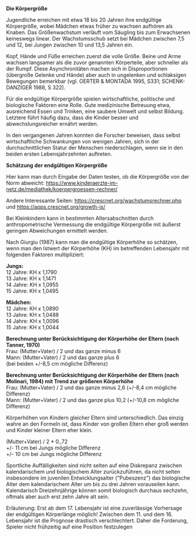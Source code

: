 
**Die Körpergröße**

Jugendliche erreichen mit etwa 18 bis 20 Jahren ihre endgültige Körpergröße, wobei Mädchen etwas früher zu wachsen aufhören als Knaben. Das Größenwachstum verläuft vom Säugling bis zum Erwachsenen keineswegs linear. Der Wachstumsschub setzt bei Mädchen zwischen 7,5 und 12, bei Jungen zwischen 10 und 13,5 Jahren ein.

Kopf, Hände und Füße erreichen zuerst die volle Größe. Beine und Arme wachsen langsamer als die zuvor genannten Körperteile, aber schneller als der Rumpf. Diese  Asynchronitäten  machen sich in Disproportionen (übergroße Gelenke und Hände) aber auch in ungelenken und schlaksigen Bewegungen bemerkbar (vgl. OERTER & MONTADA 1995, S331; SCHENK-DANZIGER 1988, S 322).

Für die endgültige Körpergröße spielen wirtschaftliche, politische und biologische Faktoren eine Rolle. Gute medizinische Betreuung etwa, ausreichend Essen und Trinken, eine saubere Umwelt und selbst Bildung. Letztere führt häufig dazu, dass die Kinder besser und abwechslungsreicher ernährt werden.

In den vergangenen Jahren konnten die Forscher beweisen, dass selbst wirtschaftliche Schwankungen von wenigen Jahren, sich in der durchschnittlichen Statur der Menschen niederschlagen, wenn sie in den beiden ersten Lebensjahrzehnten auftreten.

**Schätzung der endgültigen Körpergröße**

Hier kann man durch Eingabe der Daten testen, ob die Körpergröße von der Norm abweicht:
https://www.kinderaerzte-im-netz.de/mediathek/koerpergroessen-rechner/

Andere Interessante Seiten:
https://crescnet.org/wachstumsrechner.php und https://apps.crescnet.org/growth-js/

Bei Kleinkindern kann in bestimmten Altersabschnitten durch anthropometrische Vermessung die endgültige Körpergröße mit äußerst geringen Abweichungen ermittelt werden.

Nach  Giurgiu  (1987) kann man die endgültige Körperhöhe so schätzen, wenn man den Istwert der Körperhöhe (KH) im betreffenden Lebensjahr mit folgenden Faktoren multipliziert:  

**Jungs:**  
12 Jahre: KH x 1,1790  
13 Jahre: KH x 1,1471  
14 Jahre: KH x 1,0955  
15 Jahre: KH x 1,0495

**Mädchen:**  
12 Jahre: KH x 1,0890  
13 Jahre: KH x 1,0488  
14 Jahre: KH x 1,0096  
15 Jahre: KH x 1,0044

**Berechnung unter Berücksichtigung der Körperhöhe der Eltern (nach Tanner, 1970)**  
Frau: (Mutter+Vater) / 2 und das ganze minus 6  
Mann: (Mutter+Vater) / 2 und das ganze plus 6  
(bei beiden +/-8,5 cm mögliche Differenz)

**Berechnung unter Berücksichtigung der Körperhöhe der Eltern (nach  Molinari, 1984) mit Trend zur größeren Körperhöhe**  
Frau: (Mutter+Vater) / 2 und das ganze minus 2,6 (+/-8,4 cm mögliche Differenz)  
Mann: (Mutter+Vater) / 2 und das ganze plus 10,2 (+/-10,8 cm mögliche Differenz)

Körperhöhen von Kindern gleicher Eltern sind unterschiedlich. Das einzig wahre an den Formeln ist, dass Kinder von großen Eltern eher groß werden und Kinder kleiner Eltern eher klein.  
  
(Mutter+Vater) / 2 * 0.,72  
+/- 11 cm bei Jungs mögliche Differenz  
+/- 10 cm bei Jungs mögliche Differenz

Sportliche Auffälligkeiten sind nicht selten auf eine Diskrepanz zwischen kalendarischem und biologischem Alter zurückzuführen, da nicht selten insbesondere im juvenilen Entwicklungsalter ("Pubeszenz") das biologische Alter dem kalendarischem Alter um bis zu drei Jahren vorauseilen kann. Kalendarisch Dreizehnjährige können somit biologisch durchaus sechzehn, oftmals aber auch erst zehn Jahre alt sein.  
  
Erläuterung: Erst ab dem 17. Lebensjahr ist eine zuverlässige Vorhersage der endgültigen Körperlänge möglich! Zwischen dem 11. und dem 16. Lebensjahr ist die Prognose drastisch verschlechtert. Daher die Forderung, Spieler nicht frühzeitig auf eine Position festzulegen
